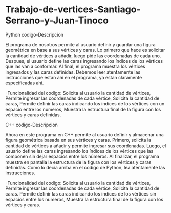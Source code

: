 # Trabajo-de-vertices-Santiago-Serrano-y-Juan-Tinoco

Python codigo-Descripcion


El programa de nosotros permite al usuario definir y guardar una figura geométrica en base a sus vértices y caras. Lo primero que hace es solicitar la cantidad de vértices a añadir, luego pide las coordenadas de cada uno. Despues, el usuario define las caras ingresando los índices de los vértices que las van a conformar.
Al final, el programa muestra los vértices ingresados y las caras definidas.
Debemos leer atentamente las instrucciones que estan ahi en el programa, ya estan claramente especificadas ahi.

-Funcionalidad del codigo:
Solicita al usuario la cantidad de vértices,
Permite ingresar las coordenadas de cada vértice,
Solicita la cantidad de caras,
Permite definir las caras indicando los índices de los vértices con un espacio entre los numeros,
Muestra la estructura final de la figura con los vértices y caras definidas.



C++ codigo-Descripcion


Ahora en este programa en C++ permite al usuario definir y almacenar una figura geométrica basada en sus vértices y caras. Primero, solicita la cantidad de vértices a añadir y permite ingresar sus coordenadas. Luego, el usuario define las caras ingresando los índices de los vértices que las componen sin dejar espacios entre los números.
Al finalizar, el programa muestra en pantalla la estructura de la figura con los vértices y caras definidas.
Como lo decia arriba en el codigo de Python, lea atentamente las instrucciones.

-Funcionalidad del codigo:
Solicita al usuario la cantidad de vértices,
Permite ingresar las coordenadas de cada vértice,
Solicita la cantidad de caras.
Permite definir las caras indicando los índices de los vértices sin espacios entre los numeros,
Muestra la estructura final de la figura con los vértices y caras.
